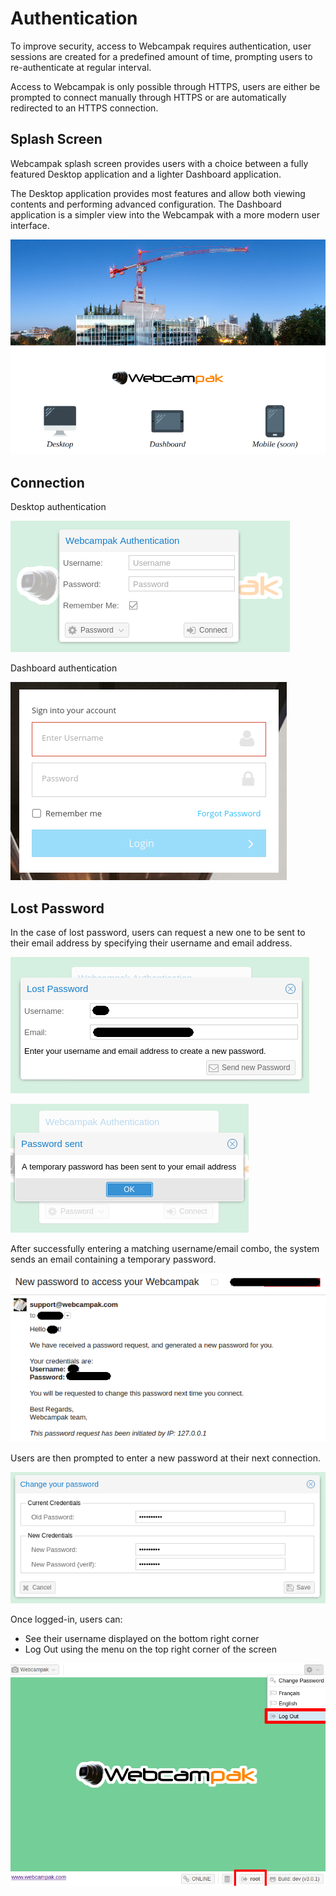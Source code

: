 # Authentication

To improve security, access to Webcampak requires authentication, user sessions are created for a predefined amount of time, prompting users to re-authenticate at regular interval. 

Access to Webcampak is only possible through HTTPS, users are either be prompted to connect manually through HTTPS or are automatically redirected to an HTTPS connection.

## Splash Screen

Webcampak splash screen provides users with a choice between a fully featured Desktop application and a lighter Dashboard application.

The Desktop application provides most features and allow both viewing contents and performing advanced configuration. The Dashboard application is a simpler view into the Webcampak with a more modern user interface.

[![ebcampak Splash Screen](images/splash.en.png "ebcampak Splash Screen")](images/splash.en.png "Click to see the full image.")

## Connection

Desktop authentication

[![Desktop Login Screen](images/desktop.login.en.png "Desktop Login Screen")](images/desktop.login.en.png "Click to see the full image.")

Dashboard authentication

[![Dashboard Login Screen](images/dashboard.login.en.png "Dashboard Login Screen")](images/dashboard.login.en.png "Click to see the full image.")

## Lost Password

In the case of lost password, users can request a new one to be sent to their email address by specifying their username and email address. 

[![Recover Lost Password](images/desktop.login.recover.password.en.png "Recover Lost Password")](images/desktop.login.recover.password.en.png "Click to see the full image.")

[![Password reset Confirmation](images/desktop.login.recover.password.confirmation.en.png "Password reset Confirmation")](images/desktop.login.recover.password.confirmation.en.png "Click to see the full image.")

After successfully entering a matching username/email combo, the system sends an email containing a temporary password.

[![Password reset email](images/desktop.login.recover.password.email.en.png "Password reset email")](images/desktop.login.recover.password.email.en.png "Click to see the full image.")

Users are then prompted to enter a new password at their next connection.

[![Change password](images/desktop.login.update.password.en.png "Change password")](images/desktop.login.update.password.en.png "Click to see the full image.")

Once logged-in, users can:

* See their username displayed on the bottom right corner
* Log Out using the menu on the top right corner of the screen

[![Desktop Login Options](images/desktop.login.options.en.png "Desktop Login Options")](images/desktop.login.options.en.png "Click to see the full image.")


